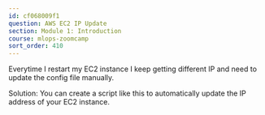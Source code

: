 ```yaml
---
id: cf068009f1
question: AWS EC2 IP Update
section: Module 1: Introduction
course: mlops-zoomcamp
sort_order: 410
---
```


Everytime I restart my EC2 instance I keep getting different IP and need to update the config file manually.

Solution: You can create a script like this to automatically update the IP address of your EC2 instance.

